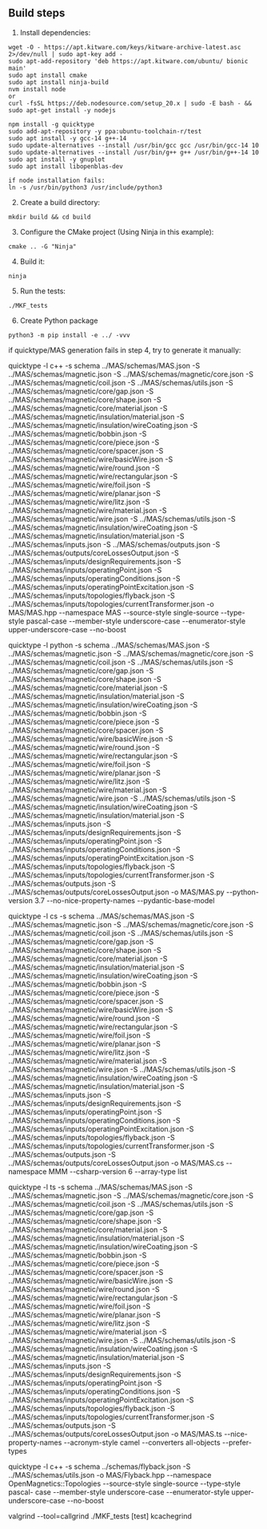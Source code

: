 
## Build steps

1. Install dependencies:

```
wget -O - https://apt.kitware.com/keys/kitware-archive-latest.asc 2>/dev/null | sudo apt-key add -
sudo apt-add-repository 'deb https://apt.kitware.com/ubuntu/ bionic main'
sudo apt install cmake
sudo apt install ninja-build
nvm install node
or
curl -fsSL https://deb.nodesource.com/setup_20.x | sudo -E bash - && sudo apt-get install -y nodejs

npm install -g quicktype
sudo add-apt-repository -y ppa:ubuntu-toolchain-r/test
sudo apt install -y gcc-14 g++-14
sudo update-alternatives --install /usr/bin/gcc gcc /usr/bin/gcc-14 10
sudo update-alternatives --install /usr/bin/g++ g++ /usr/bin/g++-14 10
sudo apt install -y gnuplot
sudo apt install libopenblas-dev

if node installation fails:
ln -s /usr/bin/python3 /usr/include/python3

```

2. Create a build directory:

```
mkdir build && cd build
```

3. Configure the CMake project (Using Ninja in this example):

```
cmake .. -G "Ninja"
```

4. Build it:

```
ninja
```

5. Run the tests:

```
./MKF_tests
```
6. Create Python package

```
python3 -m pip install -e ../ -vvv
```


if quicktype/MAS generation fails in step 4, try to generate it manually:

quicktype -l c++ -s schema ../MAS/schemas/MAS.json -S ../MAS/schemas/magnetic.json -S ../MAS/schemas/magnetic/core.json -S ../MAS/schemas/magnetic/coil.json -S ../MAS/schemas/utils.json -S ../MAS/schemas/magnetic/core/gap.json -S ../MAS/schemas/magnetic/core/shape.json -S ../MAS/schemas/magnetic/core/material.json -S ../MAS/schemas/magnetic/insulation/material.json -S ../MAS/schemas/magnetic/insulation/wireCoating.json -S ../MAS/schemas/magnetic/bobbin.json -S ../MAS/schemas/magnetic/core/piece.json -S ../MAS/schemas/magnetic/core/spacer.json -S ../MAS/schemas/magnetic/wire/basicWire.json -S ../MAS/schemas/magnetic/wire/round.json -S ../MAS/schemas/magnetic/wire/rectangular.json -S ../MAS/schemas/magnetic/wire/foil.json -S ../MAS/schemas/magnetic/wire/planar.json -S ../MAS/schemas/magnetic/wire/litz.json -S ../MAS/schemas/magnetic/wire/material.json -S ../MAS/schemas/magnetic/wire.json -S ../MAS/schemas/utils.json -S ../MAS/schemas/magnetic/insulation/wireCoating.json -S ../MAS/schemas/magnetic/insulation/material.json -S ../MAS/schemas/inputs.json -S ../MAS/schemas/outputs.json -S ../MAS/schemas/outputs/coreLossesOutput.json -S ../MAS/schemas/inputs/designRequirements.json -S ../MAS/schemas/inputs/operatingPoint.json -S ../MAS/schemas/inputs/operatingConditions.json -S ../MAS/schemas/inputs/operatingPointExcitation.json -S ../MAS/schemas/inputs/topologies/flyback.json -S ../MAS/schemas/inputs/topologies/currentTransformer.json -o MAS/MAS.hpp --namespace MAS --source-style single-source --type-style pascal-case --member-style underscore-case --enumerator-style upper-underscore-case --no-boost

quicktype -l python -s schema ../MAS/schemas/MAS.json -S ../MAS/schemas/magnetic.json -S ../MAS/schemas/magnetic/core.json -S ../MAS/schemas/magnetic/coil.json -S ../MAS/schemas/utils.json -S ../MAS/schemas/magnetic/core/gap.json -S ../MAS/schemas/magnetic/core/shape.json -S ../MAS/schemas/magnetic/core/material.json -S ../MAS/schemas/magnetic/insulation/material.json -S ../MAS/schemas/magnetic/insulation/wireCoating.json -S ../MAS/schemas/magnetic/bobbin.json -S ../MAS/schemas/magnetic/core/piece.json -S ../MAS/schemas/magnetic/core/spacer.json -S ../MAS/schemas/magnetic/wire/basicWire.json -S ../MAS/schemas/magnetic/wire/round.json -S ../MAS/schemas/magnetic/wire/rectangular.json -S ../MAS/schemas/magnetic/wire/foil.json -S ../MAS/schemas/magnetic/wire/planar.json -S ../MAS/schemas/magnetic/wire/litz.json -S ../MAS/schemas/magnetic/wire/material.json -S ../MAS/schemas/magnetic/wire.json -S ../MAS/schemas/utils.json -S ../MAS/schemas/magnetic/insulation/wireCoating.json -S ../MAS/schemas/magnetic/insulation/material.json -S ../MAS/schemas/inputs.json -S ../MAS/schemas/inputs/designRequirements.json -S ../MAS/schemas/inputs/operatingPoint.json -S ../MAS/schemas/inputs/operatingConditions.json -S ../MAS/schemas/inputs/operatingPointExcitation.json -S ../MAS/schemas/inputs/topologies/flyback.json -S ../MAS/schemas/inputs/topologies/currentTransformer.json -S ../MAS/schemas/outputs.json -S ../MAS/schemas/outputs/coreLossesOutput.json -o MAS/MAS.py --python-version 3.7 --no-nice-property-names --pydantic-base-model

quicktype -l cs -s schema ../MAS/schemas/MAS.json -S ../MAS/schemas/magnetic.json -S ../MAS/schemas/magnetic/core.json -S ../MAS/schemas/magnetic/coil.json -S ../MAS/schemas/utils.json -S ../MAS/schemas/magnetic/core/gap.json -S ../MAS/schemas/magnetic/core/shape.json -S ../MAS/schemas/magnetic/core/material.json -S ../MAS/schemas/magnetic/insulation/material.json -S ../MAS/schemas/magnetic/insulation/wireCoating.json -S ../MAS/schemas/magnetic/bobbin.json -S ../MAS/schemas/magnetic/core/piece.json -S ../MAS/schemas/magnetic/core/spacer.json -S ../MAS/schemas/magnetic/wire/basicWire.json -S ../MAS/schemas/magnetic/wire/round.json -S ../MAS/schemas/magnetic/wire/rectangular.json -S ../MAS/schemas/magnetic/wire/foil.json -S ../MAS/schemas/magnetic/wire/planar.json -S ../MAS/schemas/magnetic/wire/litz.json -S ../MAS/schemas/magnetic/wire/material.json -S ../MAS/schemas/magnetic/wire.json -S ../MAS/schemas/utils.json -S ../MAS/schemas/magnetic/insulation/wireCoating.json -S ../MAS/schemas/magnetic/insulation/material.json -S ../MAS/schemas/inputs.json -S ../MAS/schemas/inputs/designRequirements.json -S ../MAS/schemas/inputs/operatingPoint.json -S ../MAS/schemas/inputs/operatingConditions.json -S ../MAS/schemas/inputs/operatingPointExcitation.json -S ../MAS/schemas/inputs/topologies/flyback.json -S ../MAS/schemas/inputs/topologies/currentTransformer.json -S ../MAS/schemas/outputs.json -S ../MAS/schemas/outputs/coreLossesOutput.json -o MAS/MAS.cs  --namespace MMM --csharp-version 6  --array-type list 

quicktype -l ts -s schema ../MAS/schemas/MAS.json -S ../MAS/schemas/magnetic.json -S ../MAS/schemas/magnetic/core.json -S ../MAS/schemas/magnetic/coil.json -S ../MAS/schemas/utils.json -S ../MAS/schemas/magnetic/core/gap.json -S ../MAS/schemas/magnetic/core/shape.json -S ../MAS/schemas/magnetic/core/material.json -S ../MAS/schemas/magnetic/insulation/material.json -S ../MAS/schemas/magnetic/insulation/wireCoating.json -S ../MAS/schemas/magnetic/bobbin.json -S ../MAS/schemas/magnetic/core/piece.json -S ../MAS/schemas/magnetic/core/spacer.json -S ../MAS/schemas/magnetic/wire/basicWire.json -S ../MAS/schemas/magnetic/wire/round.json -S ../MAS/schemas/magnetic/wire/rectangular.json -S ../MAS/schemas/magnetic/wire/foil.json -S ../MAS/schemas/magnetic/wire/planar.json -S ../MAS/schemas/magnetic/wire/litz.json -S ../MAS/schemas/magnetic/wire/material.json -S ../MAS/schemas/magnetic/wire.json -S ../MAS/schemas/utils.json -S ../MAS/schemas/magnetic/insulation/wireCoating.json -S ../MAS/schemas/magnetic/insulation/material.json -S ../MAS/schemas/inputs.json -S ../MAS/schemas/inputs/designRequirements.json -S ../MAS/schemas/inputs/operatingPoint.json -S ../MAS/schemas/inputs/operatingConditions.json -S ../MAS/schemas/inputs/operatingPointExcitation.json -S ../MAS/schemas/inputs/topologies/flyback.json -S ../MAS/schemas/inputs/topologies/currentTransformer.json -S ../MAS/schemas/outputs.json -S ../MAS/schemas/outputs/coreLossesOutput.json -o MAS/MAS.ts --nice-property-names --acronym-style camel --converters all-objects --prefer-types

quicktype -l c++ -s schema ../schemas/flyback.json -S ../MAS/schemas/utils.json -o MAS/Flyback.hpp --namespace OpenMagnetics::Topologies --source-style single-source --type-style pascal-
case --member-style underscore-case --enumerator-style upper-underscore-case --no-boost


valgrind --tool=callgrind ./MKF_tests [test]
kcachegrind